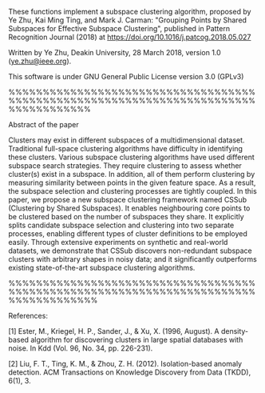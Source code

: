 These functions implement a subspace clustering algorithm, proposed by Ye Zhu, Kai Ming Ting, and Mark J. Carman: 
"Grouping Points by Shared Subspaces for Effective Subspace Clustering", published in Pattern Recognition Journal (2018) at https://doi.org/10.1016/j.patcog.2018.05.027

Written by Ye Zhu, Deakin University, 28 March 2018, version 1.0 (ye.zhu@ieee.org).

This software is under GNU General Public License version 3.0 (GPLv3)

%%%%%%%%%%%%%%%%%%%%%%%%%%%%%%%%%%%%%%%%%%%%%%%%%%%%%%%%%%%%%%%%%%%%%%%%%%%%%%%%%%%%

Abstract of the paper

Clusters may exist in different subspaces of a multidimensional dataset. Traditional full-space clustering algorithms have difficulty in identifying these clusters. Various subspace clustering algorithms have used different subspace search strategies. They require clustering to assess whether cluster(s) exist in a subspace. In addition, all of them perform clustering by measuring similarity between points in the given feature space. As a result, the subspace selection and clustering processes are tightly coupled. In this paper, we propose a new subspace clustering framework named CSSub (Clustering by Shared Subspaces). It enables neighbouring core points to be clustered based on the number of subspaces they share. It explicitly splits candidate subspace selection and clustering  into two separate processes, enabling different types of cluster definitions to be employed easily. Through extensive experiments on synthetic and real-world datasets, we demonstrate that CSSub discovers non-redundant subspace clusters with arbitrary shapes in noisy data; and it significantly outperforms existing state-of-the-art subspace clustering algorithms.

 

%%%%%%%%%%%%%%%%%%%%%%%%%%%%%%%%%%%%%%%%%%%%%%%%%%%%%%%%%%%%%%%%%%%%%%%%%%%%%%%%%%%%%

References:  

[1] Ester, M., Kriegel, H. P., Sander, J., & Xu, X. (1996, August). A density-based algorithm for discovering clusters in large spatial databases with noise. In Kdd (Vol. 96, No. 34, pp. 226-231).

[2] Liu, F. T., Ting, K. M., & Zhou, Z. H. (2012). Isolation-based anomaly detection. ACM Transactions on Knowledge Discovery from Data (TKDD), 6(1), 3.
